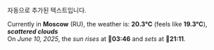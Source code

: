 
자동으로 추가된 텍스트입니다.

<!--START_SECTION:weather:moscow-->
Currently in **Moscow** (RU), the weather is: **20.3°C** (feels like **19.3°C**), ***scattered clouds***<br/>
On *June 10, 2025*, the *sun rises* at 🌅**03:46** and *sets* at 🌇**21:11**.
<!--END_SECTION:weather-->
